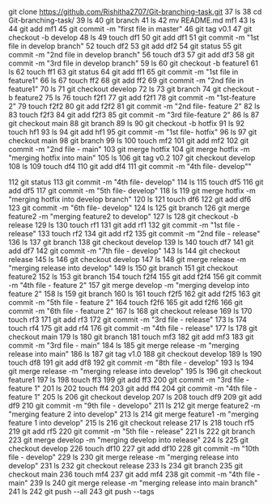 git clone https://github.com/Rishitha2707/Git-branching-task.git
   37  ls
   38  cd Git-branching-task/
   39  ls
   40  git branch
   41  ls
   42  mv README.md mf1
   43  ls
   44  git add mf1
   45  git commit -m "first file in master"
   46  git tag v0.1
   47  git checkout -b develop
   48  ls
   49  touch df1
   50  git add df1
   51  git commit -m "1st file in develop branch"
   52  touch df2
   53  git add df2
   54  git status
   55  git commit -m "2nd file in develop branch"
   56  touch df3
   57  git add df3
   58  git commit -m "3rd file in develop branch"
   59  ls
   60  git checkout -b feature1
   61  ls
   62  touch ff1
   63  git status
   64  git add ff1
   65  git commit -m "1st file in feature1"
   66  ls
   67  touch ff2
   68  git add ff2
   69  git commit -m "2nd file in feature1"
   70  ls
   71  git checkout develop
   72  ls
   73  git branch
   74  git checkout -b feature2
   75  ls
   76  touch f2f1
   77  git add f2f1
   78  git commit -m "1st-feature 2"
   79  touch f2f2
   80  git add f2f2
   81  git commit -m "2nd file- feature 2"
   82  ls
   83  touch f2f3
   84  git add f2f3
   85  git commit -m "3rd file-feature 2"
   86  ls
   87  git checkout main
   88  git branch
   89  ls
   90  git checkout -b hotfix
   91  ls
   92  touch hf1
   93  ls
   94  git add hf1
   95  git commit -m "1st file- hotfix"
   96  ls
   97  git checkout main
   98  git branch
   99  ls
  100  touch mf2
  101  git add mf2
  102  git commit -m "2nd file - main"
  103  git merge hotfix
  104  git merge hotfix -m "merging hotfix into main"
  105  ls
  106  git tag v0.2
  107  git checkout develop
  108  ls
  109  touch df4
  110  git add df4
  111  git commit -m "4th file- develop""

  112  git status
  113  git commit -m "4th file- develop"
  114  ls
  115  touch df5
  116  git add df5
  117  git commit -m "5th file- develop"
  118  ls
  119  git merge hotfix -m "merging hotfix into develop branch"
  120  ls
  121  touch df6
  122  git add df6
  123  git commit -m "6th file- develop"
  124  ls
  125  git branch
  126  git merge feature2 -m "merging feature2 to develop"
  127  ls
  128  git checkout -b release
  129  ls
  130  touch rf1
  131  git add rf1
  132  git commit -m "1st file - release"
  133  touch rf2
  134  git add rf2
  135  git commit -m "2nd file - release"
  136  ls
  137  git branch
  138  git checkout develop
  139  ls
  140  touch df7
  141  git add df7
  142  git commit -m "7th file - develop"
  143  ls
  144  git checkout release
  145  ls
  146  git checkout develop
  147  ls
  148  git merge release -m "merging release into develop"
  149  ls
  150  git branch
  151  git checkout feature2
  152  ls
  153  git branch
  154  touch f2f4
  155  git add f2f4
  156  git commit -m "4th file - feature 2"
  157  git merge develop -m "merging develop into feature 2"
  158  ls
  159  git branch
  160  ls
  161  touch f2f5
  162  git add f2f5
  163  git commit -m "5th file - feature 2"
  164  touch f2f6
  165  git add f2f6
  166  git commit -m "6th file - feature 2"
  167  ls
  168  git checkout release
  169  ls
  170  touch rf3
  171  git add rf3
  172  git commit -m "3rd file - release"
  173  ls
  174  touch rf4
  175  git add rf4
  176  git commit -m "4th file - release"
  177  ls
  178  git checkout main
  179  ls
  180  git branch
  181  touch mf3
  182  git add mf3
  183  git commit -m "3rd file - main"
  184  ls
  185  git merge release -m "merging release into main"
  186  ls
  187  git tag v1.0
  188  git checkout develop
  189  ls
  190  touch df8
  191  git add df8
  192  git commit -m "8th file - develop"
  193  ls
  194  git merge release -m "merging release into develop"
  195  ls
  196  git checkout feature1
  197  ls
  198  touch ff3
  199  git add ff3
  200  git commit -m "3rd file - feature 1"
  201  ls
  202  touch ff4
  203  git add ff4
  204  git commit -m "4th file - feature 1"
  205  ls
  206  git checkout develop
  207  ls
  208  touch df9
  209  git add df9
  210  git commit -m "9th file - developo"
  211  ls
  212  git merge feature2 -m "merging feature 2 into develop"
  213  ls
  214  git merge feature1 -m "merging feature 1 into develop"
  215  ls
  216  git checkout release
  217  ls
  218  touch rf5
  219  git add rf5
  220  git commit -m "5th file - release"
  221  ls
  222  git branch
  223  git merge develop -m "merging develop into release"
  224  ls
  225  git checkout develop
  226  touch df10
  227  git add df10
  228  git commit -m "10th file - develop"
  229  ls
  230  git merge release -m "merging release into develop"
  231  ls
  232  git checkout release
  233  ls
  234  git branch
  235  git checkout main
  236  touch mf4
  237  git add mf4
  238  git commit -m "4th file - main"
  239  ls
  240  git merge release -m "merging release into main branch"
  241  ls
  242  git push --all
  243  git push --tags

